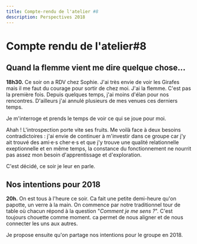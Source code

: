 ```yaml
---
title: Compte-rendu de l'atelier #8
description: Perspectives 2018
---
```


# Compte rendu de l'atelier#8

## Quand la flemme vient me dire quelque chose...

**18h30.**
Ce soir on a RDV chez Sophie. J'ai très envie de voir les Girafes mais il me faut du courage pour sortir de chez moi. J'ai la flemme. C'est pas la première fois. Depuis quelques temps, j'ai moins d'élan pour nos rencontres. D'ailleurs j'ai annulé plusieurs de mes venues ces derniers temps.  

Je m'interroge et prends le temps de voir ce qui se joue pour moi.  

Ahah ! L'introspection porte vite ses fruits. Me voilà face à deux besoins contradictoires : j'ai envie de continuer à m'investir dans ce groupe car j'y ait trouvé des ami·e·s cher·e·s et que j'y trouve une qualité relationnelle exeptionnelle et en même temps, la constance du fonctionnement ne nourrit pas assez mon besoin d'apprentissage et d'exploration. 

C'est décidé, ce soir je leur en parle. 

## Nos intentions pour 2018

**20h.**
On est tous à l'heure ce soir. Ca fait une petite demi-heure qu'on papotte, un verre à la main. On commence par notre traditionnel tour de table où chacun répond à la question "*Comment je me sens ?*". C'est toujours chouette comme moment. ca permet de nous aligner et de nous connecter les uns aux autres.  

Je propose ensuite qu'on partage nos intentions pour le groupe en 2018.








